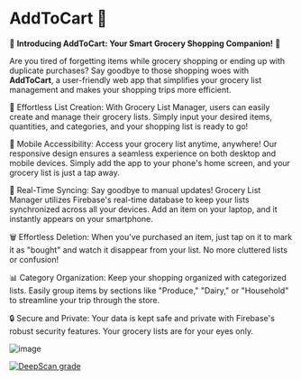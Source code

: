# AddToCart 🛒

🛒 **Introducing AddToCart: Your Smart Grocery Shopping Companion!** 🛒

Are you tired of forgetting items while grocery shopping or ending up with duplicate purchases? Say goodbye to those shopping woes with **AddToCart**, a user-friendly web app that simplifies your grocery list management and makes your shopping trips more efficient.

📝 Effortless List Creation: 
With Grocery List Manager, users can easily create and manage their grocery lists. Simply input your desired items, quantities, and categories, and your shopping list is ready to go!

📱 Mobile Accessibility:
Access your grocery list anytime, anywhere! Our responsive design ensures a seamless experience on both desktop and mobile devices. Simply add the app to your phone's home screen, and your grocery list is just a tap away.

🔁 Real-Time Syncing:
Say goodbye to manual updates! Grocery List Manager utilizes Firebase's real-time database to keep your lists synchronized across all your devices. Add an item on your laptop, and it instantly appears on your smartphone.

🗑️ Effortless Deletion:
When you've purchased an item, just tap on it to mark it as "bought" and watch it disappear from your list. No more cluttered lists or confusion!

📊 Category Organization:
Keep your shopping organized with categorized lists. Easily group items by sections like "Produce," "Dairy," or "Household" to streamline your trip through the store.

🔒 Secure and Private:
Your data is kept safe and private with Firebase's robust security features. Your grocery lists are for your eyes only.

![image](https://github.com/HarshavardhanPuchakayala/AddToCart/assets/85436195/5e84f0f3-3ee0-4cfe-8776-05ade69fd501)

[![DeepScan grade](https://deepscan.io/api/teams/24296/projects/27501/branches/879782/badge/grade.svg)](https://deepscan.io/dashboard#view=project&tid=24296&pid=27501&bid=879782)

